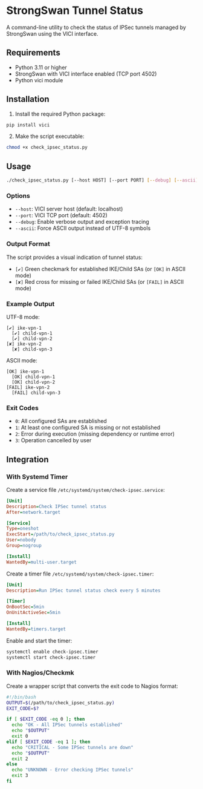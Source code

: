 # StrongSwan Tunnel Status

A command-line utility to check the status of IPSec tunnels managed by StrongSwan using the VICI interface.

## Requirements

- Python 3.11 or higher
- StrongSwan with VICI interface enabled (TCP port 4502)
- Python vici module

## Installation

1. Install the required Python package:

```bash
pip install vici
```

2. Make the script executable:

```bash
chmod +x check_ipsec_status.py
```

## Usage

```bash
./check_ipsec_status.py [--host HOST] [--port PORT] [--debug] [--ascii]
```

### Options

- `--host`: VICI server host (default: localhost)
- `--port`: VICI TCP port (default: 4502)
- `--debug`: Enable verbose output and exception tracing
- `--ascii`: Force ASCII output instead of UTF-8 symbols

### Output Format

The script provides a visual indication of tunnel status:

- `[✔]` Green checkmark for established IKE/Child SAs (or `[OK]` in ASCII mode)
- `[✘]` Red cross for missing or failed IKE/Child SAs (or `[FAIL]` in ASCII mode)

### Example Output

UTF-8 mode:
```
[✔] ike-vpn-1
  [✔] child-vpn-1
  [✔] child-vpn-2
[✘] ike-vpn-2
  [✘] child-vpn-3
```

ASCII mode:
```
[OK] ike-vpn-1
  [OK] child-vpn-1
  [OK] child-vpn-2
[FAIL] ike-vpn-2
  [FAIL] child-vpn-3
```

### Exit Codes

- `0`: All configured SAs are established
- `1`: At least one configured SA is missing or not established
- `2`: Error during execution (missing dependency or runtime error)
- `3`: Operation cancelled by user

## Integration

### With Systemd Timer

Create a service file `/etc/systemd/system/check-ipsec.service`:

```ini
[Unit]
Description=Check IPSec tunnel status
After=network.target

[Service]
Type=oneshot
ExecStart=/path/to/check_ipsec_status.py
User=nobody
Group=nogroup

[Install]
WantedBy=multi-user.target
```

Create a timer file `/etc/systemd/system/check-ipsec.timer`:

```ini
[Unit]
Description=Run IPSec tunnel status check every 5 minutes

[Timer]
OnBootSec=5min
OnUnitActiveSec=5min

[Install]
WantedBy=timers.target
```

Enable and start the timer:

```bash
systemctl enable check-ipsec.timer
systemctl start check-ipsec.timer
```

### With Nagios/Checkmk

Create a wrapper script that converts the exit code to Nagios format:

```bash
#!/bin/bash
OUTPUT=$(/path/to/check_ipsec_status.py)
EXIT_CODE=$?

if [ $EXIT_CODE -eq 0 ]; then
  echo "OK - All IPSec tunnels established"
  echo "$OUTPUT"
  exit 0
elif [ $EXIT_CODE -eq 1 ]; then
  echo "CRITICAL - Some IPSec tunnels are down"
  echo "$OUTPUT"
  exit 2
else
  echo "UNKNOWN - Error checking IPSec tunnels"
  exit 3
fi
``` 
